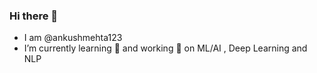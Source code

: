 ### Hi there 👋

- I am @ankushmehta123
- I’m currently learning 🌱 and working 🔭 on ML/AI , Deep Learning and NLP

